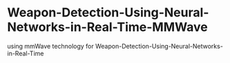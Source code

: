 # Weapon-Detection-Using-Neural-Networks-in-Real-Time-MMWave
using mmWave technology for Weapon-Detection-Using-Neural-Networks-in-Real-Time
